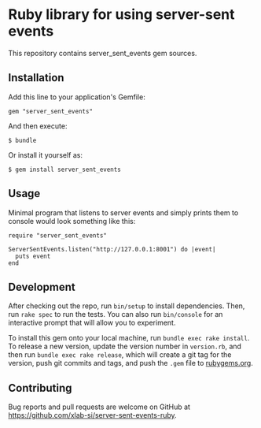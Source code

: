 # Ruby library for using server-sent events

This repository contains server_sent_events gem sources.


## Installation

Add this line to your application's Gemfile:

    gem "server_sent_events"

And then execute:

    $ bundle

Or install it yourself as:

    $ gem install server_sent_events


## Usage

Minimal program that listens to server events and simply prints them to
console would look something like this:

    require "server_sent_events"
    
    ServerSentEvents.listen("http://127.0.0.1:8001") do |event|
      puts event
    end


## Development

After checking out the repo, run `bin/setup` to install dependencies. Then,
run `rake spec` to run the tests. You can also run `bin/console` for an
interactive prompt that will allow you to experiment.

To install this gem onto your local machine, run `bundle exec rake install`.
To release a new version, update the version number in `version.rb`, and then
run `bundle exec rake release`, which will create a git tag for the version,
push git commits and tags, and push the `.gem` file to
[rubygems.org](https://rubygems.org).


## Contributing

Bug reports and pull requests are welcome on GitHub at
https://github.com/xlab-si/server-sent-events-ruby.
